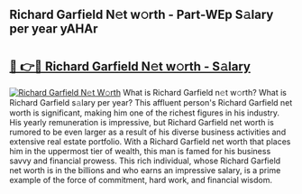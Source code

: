 ## Richard Garfield N𝚎t w𝚘rth - Part-WEp S𝚊lary per year yAHAr

# <h2><a href="http://gc4urn.nevu.top/?p=Richard+Garfield">🔗 👉🔴 Richard Garfield N𝚎t w𝚘rth - S𝚊lary</a></h2>

[![Richard Garfield N𝚎t W𝚘rth](https://i.imgur.com/Oavwk0R.jpeg)](http://gc4urn.nevu.top/?p=Richard+Garfield)
What is Richard Garfield n𝚎t w𝚘rth? What is Richard Garfield s𝚊lary per year?
This affluent person's Richard Garfield net worth is significant, making him one of the richest figures in his industry. His yearly remuneration is impressive, but Richard Garfield net worth is rumored to be even larger as a result of his diverse business activities and extensive real estate portfolio. With a Richard Garfield net worth that places him in the uppermost tier of wealth, this man is famed for his business savvy and financial prowess. This rich individual, whose Richard Garfield net worth is in the billions and who earns an impressive salary, is a prime example of the force of commitment, hard work, and financial wisdom.
